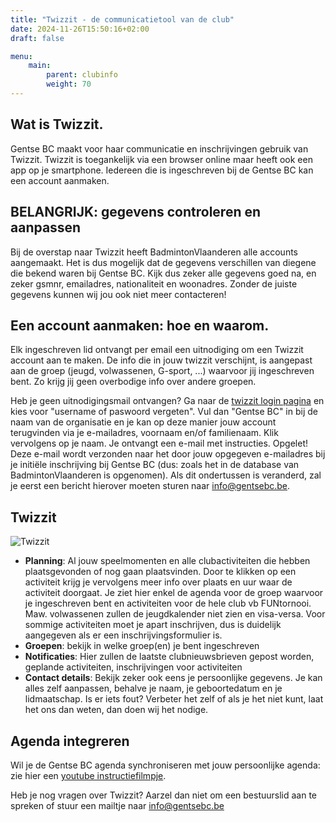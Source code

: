 ```yaml
---
title: "Twizzit - de communicatietool van de club"
date: 2024-11-26T15:50:16+02:00
draft: false

menu:
    main:
        parent: clubinfo
        weight: 70
---
```



## Wat is Twizzit.
Gentse BC maakt voor haar communicatie en inschrijvingen gebruik van Twizzit. Twizzit is toegankelijk via een browser online maar heeft ook een app op je smartphone. Iedereen die is ingeschreven bij de Gentse BC kan een account aanmaken.

## BELANGRIJK:  gegevens controleren en aanpassen
Bij de overstap naar Twizzit heeft BadmintonVlaanderen alle accounts aangemaakt. Het is dus mogelijk dat de gegevens verschillen van diegene die bekend waren bij Gentse BC. Kijk dus zeker alle gegevens goed na, en zeker gsmnr, emailadres, nationaliteit en woonadres. Zonder de juiste gegevens kunnen wij jou ook niet meer contacteren!

## Een account aanmaken: hoe en waarom.
Elk ingeschreven lid ontvangt per email een uitnodiging om een Twizzit account aan te maken. 
De info die in jouw twizzit verschijnt, is aangepast aan de groep (jeugd, volwassenen, G-sport, ...) waarvoor jij ingeschreven bent. Zo krijg jij geen overbodige info over andere groepen.

Heb je geen uitnodigingsmail ontvangen? Ga naar de [twizzit login pagina](https://app.twizzit.com/v2/login?deviceid=&mobiletype=) en kies voor "username of paswoord vergeten".  Vul dan "Gentse BC" in bij de naam van de organisatie en je kan op deze manier jouw account terugvinden via je e-mailadres, voornaam en/of familienaam. Klik vervolgens op je naam. Je ontvangt een e-mail met instructies. Opgelet!  Deze e-mail wordt verzonden naar het door jouw opgegeven e-mailadres bij je initiële inschrijving bij Gentse BC (dus: zoals het in de database van BadmintonVlaanderen is opgenomen). Als dit ondertussen is veranderd, zal je eerst een bericht hierover moeten sturen naar info@gentsebc.be.



## Twizzit
![Twizzit](/images/Twizzit_start.jpeg)

* **Planning**: Al jouw speelmomenten en alle clubactiviteiten die hebben plaatsgevonden of nog gaan plaatsvinden. Door te klikken op een activiteit krijg je vervolgens meer info over plaats en uur waar de activiteit doorgaat. Je ziet hier enkel de agenda voor de groep waarvoor je ingeschreven bent en activiteiten voor de hele club vb FUNtornooi. Maw. volwassenen zullen de jeugdkalender niet zien en visa-versa.  Voor sommige activiteiten moet je apart inschrijven, dus is duidelijk aangegeven als er een inschrijvingsformulier is.
* **Groepen**: bekijk in welke groep(en) je bent ingeschreven
* **Notificaties**: Hier zullen de laatste clubnieuwsbrieven gepost worden, geplande activiteiten, inschrijvingen voor activiteiten
* **Contact details**: Bekijk zeker ook eens je persoonlijke gegevens. Je kan alles zelf aanpassen, behalve je naam, je geboortedatum en je lidmaatschap. Is er iets fout? Verbeter het zelf of als je het niet kunt, laat het ons dan weten, dan doen wij het nodige.

## Agenda integreren
Wil je de Gentse BC agenda synchroniseren met jouw persoonlijke agenda: zie hier een [youtube instructiefilmpje](https://www.youtube.com/watch?v=nl3h87faMzg&ab_channel=Twizzit).


Heb je nog vragen over Twizzit? Aarzel dan niet om een bestuurslid aan te spreken of stuur een mailtje naar info@gentsebc.be



